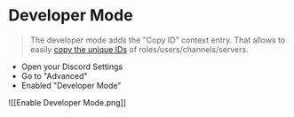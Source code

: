 # Developer Mode
> The developer mode adds the "Copy ID" context entry. That allows to easily [copy the unique IDs](<https://discord.com/channels/1100933695986208849/1149283993548759090>) of roles/users/channels/servers.

- Open your Discord Settings
- Go to "Advanced"
- Enabled "Developer Mode"


![[Enable Developer Mode.png]]